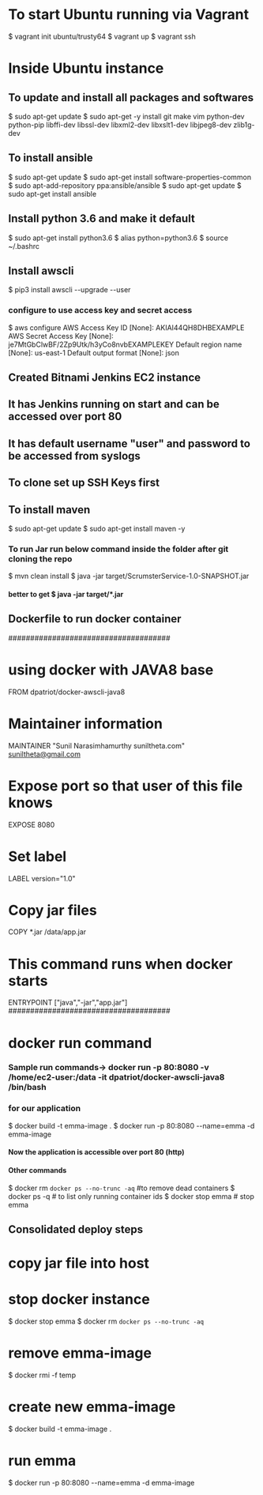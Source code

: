 
# To start Ubuntu running via Vagrant
$ vagrant init ubuntu/trusty64
$ vagrant up
$ vagrant ssh

# Inside Ubuntu instance
## To update and install all packages and softwares
$ sudo apt-get update
$ sudo apt-get -y install git make vim python-dev python-pip libffi-dev libssl-dev libxml2-dev libxslt1-dev libjpeg8-dev zlib1g-dev

## To install ansible
$ sudo apt-get update
$ sudo apt-get install software-properties-common
$ sudo apt-add-repository ppa:ansible/ansible
$ sudo apt-get update
$ sudo apt-get install ansible

## Install python 3.6 and make it default
$ sudo apt-get install python3.6
$ alias python=python3.6
$ source ~/.bashrc

## Install awscli
$ pip3 install awscli --upgrade --user
### configure to use access key and secret access
$ aws configure
AWS Access Key ID [None]: AKIAI44QH8DHBEXAMPLE
AWS Secret Access Key [None]: je7MtGbClwBF/2Zp9Utk/h3yCo8nvbEXAMPLEKEY
Default region name [None]: us-east-1
Default output format [None]: json

## Created Bitnami Jenkins EC2 instance
## It has Jenkins running on start and can be accessed over port 80
## It has default username "user" and password to be accessed from syslogs

## To clone set up SSH Keys first
## To install maven
$ sudo apt-get update
$ sudo apt-get install maven -y
### To run Jar run below command inside the folder after git cloning the repo
$ mvn clean install
$ java -jar target/ScrumsterService-1.0-SNAPSHOT.jar
#### better to get $ java -jar target/*.jar



## Dockerfile to run docker container
#####################################
# using docker with JAVA8 base
FROM dpatriot/docker-awscli-java8

# Maintainer information
MAINTAINER "Sunil Narasimhamurthy suniltheta.com" <suniltheta@gmail.com>

# Expose port so that user of this file knows
EXPOSE 8080

# Set label
LABEL version="1.0"

# Copy jar files
COPY *.jar /data/app.jar

# This command runs when docker starts
ENTRYPOINT ["java","-jar","app.jar"]
#####################################

# docker run command
### Sample run commands-> docker run -p 80:8080 -v /home/ec2-user:/data -it dpatriot/docker-awscli-java8 /bin/bash
### for our application
$ docker build -t emma-image .
$ docker run -p 80:8080 --name=emma -d emma-image
#### Now the application is accessible over port 80 (http)
#### Other commands
$ docker rm `docker ps --no-trunc -aq` #to remove dead containers
$ docker ps -q # to list only running container ids
$ docker stop emma # stop emma


## Consolidated deploy steps

# copy jar file into host
# stop docker instance
$ docker stop emma
$ docker rm `docker ps --no-trunc -aq`

# remove emma-image
$ docker rmi -f temp

# create new emma-image
$ docker build -t emma-image .

# run emma
$ docker run -p 80:8080 --name=emma -d emma-image
